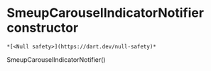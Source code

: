 


# SmeupCarouselIndicatorNotifier constructor




    *[<Null safety>](https://dart.dev/null-safety)*



SmeupCarouselIndicatorNotifier()












